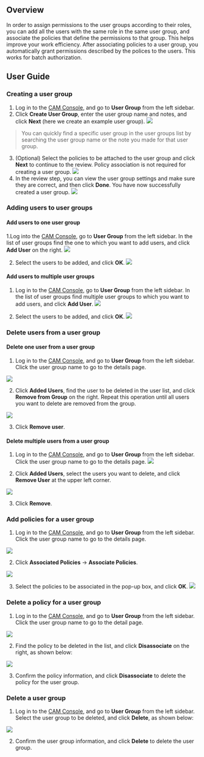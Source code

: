 ## Overview
In order to assign permissions to the user groups according to their roles, you can add all the users with the same role in the same user group, and associate the policies that define the permissions to that group. This helps improve your work efficiency.
After associating policies to a user group, you automatically grant permissions described by the polices to the users. This works for batch authorization.

## User Guide
### Creating a user group

1. Log in to the [CAM Console](https://intl.cloud.tencent.com/login), and go to **User Group** from the left sidebar.
2. Click **Create User Group**, enter the user group name and notes, and click **Next** (here we create an example user group).
![](https://main.qcloudimg.com/raw/92cc85cfc495456246569bf9e563a900.jpg)
> You can quickly find a specific user group in the user groups list by searching the user group name or the note you made for that user group.
3. (Optional) Select the policies to be attached to the user group and click **Next** to continue to the review. Policy association is not required for creating a user group.
![](https://main.qcloudimg.com/raw/ad9fc05597ac1990073140a7bff24e6e.jpg)
4.  In the review step, you can view the user group settings and make sure they are correct, and then click **Done**. You have now successfully created a user group.
![](https://main.qcloudimg.com/raw/d06396f6e5d7007edfe7b60bf4fc41df.jpg)

### Adding users to user groups
#### Add users to one user group
1.Log into the [CAM Console](https://intl.cloud.tencent.com/login), go to **User Group** from the left sidebar. In the list of user groups find the one to which you want to add users, and click **Add User** on the right.
![](https://main.qcloudimg.com/raw/2bfa533e753e080fd89ad7d72e9c2efc.jpg)

2. Select the users to be added, and click **OK**.
![](https://main.qcloudimg.com/raw/22cfb2b120c7be24cf6e31999b6fa222.jpg)

#### Add users to multiple user groups
1. Log in to the [CAM Console](https://intl.cloud.tencent.com/login), go to **User Group** from the left sidebar. In the list of user groups find multiple user groups to which you want to add users, and click **Add User**.
![](https://main.qcloudimg.com/raw/71dbba5e876de7ef176c990d17b13b01.jpg)

2. Select the users to be added, and click **OK**.
![](https://main.qcloudimg.com/raw/27cee418f39eee68f6e140189ed2e667.jpg)

### Delete users from a user group
#### Delete one user from a user group
1. Log in to the [CAM Console](https://intl.cloud.tencent.com/login), and go to **User Group** from the left sidebar. Click the user group name to go to the details page.

![](https://main.qcloudimg.com/raw/307fc67a4f5355c2ee485492907b5549.jpg)

2. Click **Added Users**, find the user to be deleted in the user list, and click **Remove from Group** on the right. Repeat this operation until all users you want to delete are removed from the group.

![](https://main.qcloudimg.com/raw/1d514e5fc2035fa3589ab02c54ca7692.jpg)

3. Click **Remove user**.

#### Delete multiple users from a user group
1. Log in to the [CAM Console](https://intl.cloud.tencent.com/login), and go to **User Group** from the left sidebar. Click the user group name to go to the details page.
![](https://main.qcloudimg.com/raw/8f4e67ee11d169685c3af37df402e925.jpg)

2. Click **Added Users**, select the users you want to delete, and click **Remove User** at the upper left corner.

![](https://main.qcloudimg.com/raw/02c83e4a1ffcbc62b18c18ea47b6f00a.jpg)

3. Click **Remove**.

### Add policies for a user group

1. Log in to the [CAM Console](https://intl.cloud.tencent.com/login), and go to **User Group** from the left sidebar. Click the user group name to go to the details page.

![](https://main.qcloudimg.com/raw/cb2c7be04abfd292c3eeb1e3dbdd4e25.jpg)

2. Click **Associated Policies** -> **Associate Policies**.

 ![](https://main.qcloudimg.com/raw/76b58c3562b13590f4401e07bfc47b4e.jpg)
 
3. Select the policies to be associated in the pop-up box, and click **OK**.
![](https://main.qcloudimg.com/raw/953095ef3ec5de1111fc65f75395a134.jpg)

### Delete a policy for a user group

1.  Log in to the [CAM Console](https://intl.cloud.tencent.com/login), and go to **User Group** from the left sidebar. Click the user group name to go to the detail page.

 ![](https://main.qcloudimg.com/raw/0377f1ff714c96dfd06a1facfe3ac0a0.jpg)

2. Find the policy to be deleted in the list, and click **Disassociate** on the right, as shown below:

 ![](https://main.qcloudimg.com/raw/978894db0dbb24e05cb9b9206de4a6f2.jpg)

3. Confirm the policy information, and click **Disassociate** to delete the policy for the user group.

### Delete a user group

1. Log in to the [CAM Console](https://intl.cloud.tencent.com/login), and go to **User Group** from the left sidebar. Select the user group to be deleted, and click **Delete**, as shown below:

 ![](https://main.qcloudimg.com/raw/866ca831fc806b9d9d8f4e7301bc346d.jpg)

2. Confirm the user group information, and click **Delete** to delete the user group.

